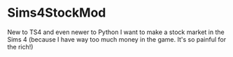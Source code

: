 # Sims4StockMod
New to TS4 and even newer to Python
I want to make a stock market in the Sims 4 (because I have way too much money in the game. It's so painful for the rich!)
